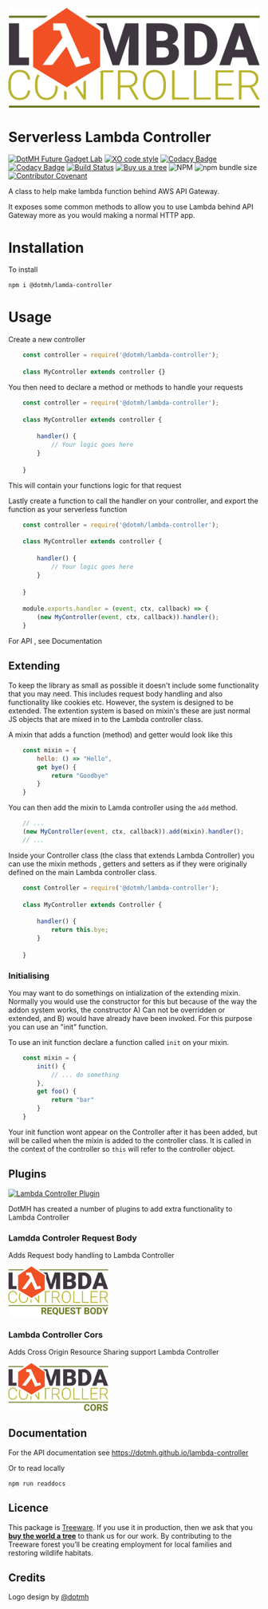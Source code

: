 ![Lambda Controller Logo](https://raw.githubusercontent.com/dotmh/lambda-controller/master/logo.svg)

Serverless Lambda Controller
============================
[![DotMH Future Gadget Lab](https://img.shields.io/badge/DotMH-.dev-red.svg?style=flat-square)](https://www.dotmh.io)
[![XO code style](https://img.shields.io/badge/code_style-XO-5ed9c7.svg)](https://github.com/xojs/xo)
[![Codacy Badge](https://api.codacy.com/project/badge/Grade/d50a385134dd448cb574a137d53dc022)](https://www.codacy.com?utm_source=github.com&amp;utm_medium=referral&amp;utm_content=dotmh/lambda-controller&amp;utm_campaign=Badge_Grade)
[![Codacy Badge](https://api.codacy.com/project/badge/Coverage/d50a385134dd448cb574a137d53dc022)](https://www.codacy.com?utm_source=github.com&utm_medium=referral&utm_content=dotmh/lambda-controller&utm_campaign=Badge_Coverage)
[![Build Status](https://semaphoreci.com/api/v1/projects/723304e2-be24-4db6-9ebb-5f1f250b9841/2579135/badge.svg)](https://semaphoreci.com/dotmh/lambda-controller)
[![Buy us a tree](https://img.shields.io/badge/Treeware-%F0%9F%8C%B3-lightgreen?style=flat-square)](https://plant.treeware.earth/dotmh/lambda-controller)
![NPM](https://img.shields.io/npm/l/@dotmh/lambda-controller?style=flat-square)
![npm bundle size](https://img.shields.io/bundlephobia/min/@dotmh/lambda-controller?style=flat-square)
[![Contributor Covenant](https://img.shields.io/badge/Contributor%20Covenant-v2.0%20adopted-ff69b4.svg)](code_of_conduct.md)


A class to help make lambda function behind AWS API Gateway. 

It exposes some common methods to allow you to use Lambda behind API Gateway more as you would making a normal HTTP app. 

Installation 
============

To install 

```bash
npm i @dotmh/lamda-controller
```

Usage
=====

Create a new controller 

```js
    const controller = require('@dotmh/lambda-controller');

    class MyController extends controller {}
```

You then need to declare a method or methods to handle your requests

```js
    const controller = require('@dotmh/lambda-controller');

    class MyController extends controller {

        handler() {
            // Your logic goes here
        }

    }
```

This will contain your functions logic for that request 

Lastly create a function to call the handler on your controller, and export the function as your serverless function 

```js
    const controller = require('@dotmh/lambda-controller');

    class MyController extends controller {

        handler() {
            // Your logic goes here
        }

    }

    module.exports.handler = (event, ctx, callback) => {
        (new MyController(event, ctx, callback)).handler();
    }    
```

For API , see Documentation

Extending
---------
To keep the library as small as possible it doesn't include some functionality that
you may need. This includes request body handling and also functionality like cookies etc. However, the system is designed to be extended. The extention system is based on
mixin's these are just normal JS objects that are mixed in to the Lambda controller class. 

A mixin that adds a function (method) and getter would look like this 

```js
    const mixin = {
        hello: () => "Hello",
        get bye() {
            return "Goodbye"
        }
    }
```

You can then add the mixin to Lamda controller using the `add` method.

```js
    // ...
    (new MyController(event, ctx, callback)).add(mixin).handler();
    // ...
```

Inside your Controller class (the class that extends Lambda Controller) you can use the mixin methods , getters and setters as if they were originally defined on the main Lambda controller class. 

```js
    const Controller = require('@dotmh/lambda-controller');

    class MyController extends Controller {

        handler() {
            return this.bye;
        }

    }
```

### Initialising

You may want to do somethings on intialization of the extending mixin. Normally you would use the constructor for this but because of the way the addon system works, the constructor A) Can not be overridden or extended, and B) would have already have been invoked. For this purpose you can use an "init" 
function. 

To use an init function declare a function called `init` on your mixin. 

```js 
    const mixin = {
        init() {
            // ... do something   
        },
        get foo() {
            return "bar"
        }
    }
```

Your init function wont appear on the Controller after it has been added, but will be called when 
the mixin is added to the controller class. It is called in the context of the controller so 
`this` will refer to the controller object. 

Plugins
-------
[![Lambda Controller Plugin](https://img.shields.io/badge/Plugin-λ%20Controller-red.svg?style=flat-square&color=F15024)](https://github.com/dotmh/lambda-controller)

DotMH has created a number of plugins to add extra functionality to Lambda Controller

### Lamdda Controler Request Body
Adds Request body handling to Lambda Controller

<a href="https://github.com/dotmh/lambda-controller-request-body">
<img src="https://github.com/dotmh/lambda-controller-request-body/raw/master/logo.svg" width="200px" alt="Lambda Controller">
</a>

### Lambda Controller Cors
Adds Cross Origin Resource Sharing support Lambda Controller

<a href="https://github.com/dotmh/lambda-controller-cors">
<img src="https://raw.githubusercontent.com/dotmh/lambda-controller-cors/master/logo.svg" width="200px" alt="Lambda Controller">
</a>

Documentation
-------------
For the API documentation see <https://dotmh.github.io/lambda-controller>

Or to read locally 

```
npm run readdocs
```

## Licence            

This package is [Treeware](https://treeware.earth). If you use it in production, then we ask that you [**buy the world a tree**](https://plant.treeware.earth/dotmh/lambda-controller) to thank us for our work. By contributing to the Treeware forest you’ll be creating employment for local families and restoring wildlife habitats.

Credits
-------

Logo design by [@dotmh](https://www.dotmh.io)

